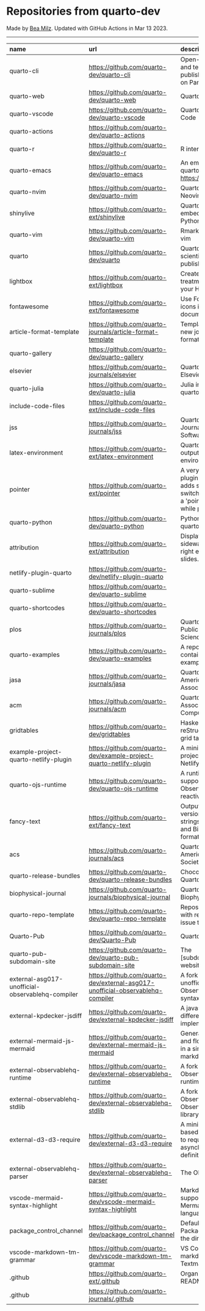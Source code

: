 # Repositories from quarto-dev
Made by [Bea Milz](https://twitter.com/beamilz).
Updated with GitHub Actions in Mar 13 2023.
<hr> 

|name                                             |url                                                                            |description                                                                                                                       | stars| forks| open_issues|
|:------------------------------------------------|:------------------------------------------------------------------------------|:---------------------------------------------------------------------------------------------------------------------------------|-----:|-----:|-----------:|
|quarto-cli                                       |https://github.com/quarto-dev/quarto-cli                                       |Open-source scientific and technical publishing system built on Pandoc.                                                           |  1984|   162|         633|
|quarto-web                                       |https://github.com/quarto-dev/quarto-web                                       |Quarto website                                                                                                                    |   139|   355|           8|
|quarto-vscode                                    |https://github.com/quarto-dev/quarto-vscode                                    |Quarto extension for VS Code                                                                                                      |   109|    12|           0|
|quarto-actions                                   |https://github.com/quarto-dev/quarto-actions                                   |                                                                                                                                  |   102|    26|          22|
|quarto-r                                         |https://github.com/quarto-dev/quarto-r                                         |R interface to quarto-cli                                                                                                         |   100|    14|          27|
|quarto-emacs                                     |https://github.com/quarto-dev/quarto-emacs                                     |An emacs mode for quarto: https://quarto.org                                                                                      |    76|     9|           5|
|quarto-nvim                                      |https://github.com/quarto-dev/quarto-nvim                                      |Quarto mode for Neovim                                                                                                            |    76|     1|           5|
|shinylive                                        |https://github.com/quarto-ext/shinylive                                        |Quarto extension to embed Shinylive for Python applications                                                                       |    51|     1|           4|
|quarto-vim                                       |https://github.com/quarto-dev/quarto-vim                                       |Rmarkdown support for vim                                                                                                         |    50|    12|           5|
|quarto                                           |https://github.com/quarto-dev/quarto                                           |Quarto open-source scientific and technical publishing system                                                                     |    45|     3|          39|
|lightbox                                         |https://github.com/quarto-ext/lightbox                                         |Create lightbox treatments for images in your HTML documents.                                                                     |    45|     2|           6|
|fontawesome                                      |https://github.com/quarto-ext/fontawesome                                      |Use Font Awesome icons in HTML and PDF documents.                                                                                 |    41|     7|           3|
|article-format-template                          |https://github.com/quarto-journals/article-format-template                     |Template for creating a new journal article format for Quarto                                                                     |    35|     6|           7|
|quarto-gallery                                   |https://github.com/quarto-dev/quarto-gallery                                   |                                                                                                                                  |    23|    18|           0|
|elsevier                                         |https://github.com/quarto-journals/elsevier                                    |Quarto template for Elsevier Journals                                                                                             |    21|     6|           4|
|quarto-julia                                     |https://github.com/quarto-dev/quarto-julia                                     |Julia interface to quarto-cli                                                                                                     |    16|     0|           6|
|include-code-files                               |https://github.com/quarto-ext/include-code-files                               |                                                                                                                                  |    16|     1|           4|
|jss                                              |https://github.com/quarto-journals/jss                                         |Quarto template for the Journal of Statistical Software                                                                           |    15|     2|           3|
|latex-environment                                |https://github.com/quarto-ext/latex-environment                                |Quarto extension to output custom LaTeX environments.                                                                             |    13|     4|           1|
|pointer                                          |https://github.com/quarto-ext/pointer                                          |A very simple RevealJS plugin extension that adds support for switching the cursor to a 'pointer' style element while presenting. |    13|     4|           0|
|quarto-python                                    |https://github.com/quarto-dev/quarto-python                                    |Python interface to quarto-cli                                                                                                    |    11|     0|           0|
|attribution                                      |https://github.com/quarto-ext/attribution                                      |Display attribution text sideways along the right edge of Revealjs slides.                                                        |    11|     0|           1|
|netlify-plugin-quarto                            |https://github.com/quarto-dev/netlify-plugin-quarto                            |                                                                                                                                  |     9|     1|           3|
|quarto-sublime                                   |https://github.com/quarto-dev/quarto-sublime                                   |                                                                                                                                  |     9|     1|           1|
|quarto-shortcodes                                |https://github.com/quarto-dev/quarto-shortcodes                                |                                                                                                                                  |     8|     2|           2|
|plos                                             |https://github.com/quarto-journals/plos                                        |Quarto template for Public Library of Science                                                                                     |     8|     1|          10|
|quarto-examples                                  |https://github.com/quarto-dev/quarto-examples                                  |A repository of self-contained quarto examples                                                                                    |     6|     0|           1|
|jasa                                             |https://github.com/quarto-journals/jasa                                        |Quarto template for the American Statistical Association Journals                                                                 |     6|     4|           1|
|acm                                              |https://github.com/quarto-journals/acm                                         |Quarto template for the Association of Computing Machinery                                                                        |     5|     5|           7|
|gridtables                                       |https://github.com/quarto-dev/gridtables                                       |Haskell parser for reStructuredText-style grid tables.                                                                            |     2|     0|           4|
|example-project-quarto-netlify-plugin            |https://github.com/quarto-dev/example-project-quarto-netlify-plugin            |A minimal Quarto project using Quarto's Netlify plugin                                                                            |     2|     0|           0|
|quarto-ojs-runtime                               |https://github.com/quarto-dev/quarto-ojs-runtime                               |A runtime for quarto's support of ObservableHQ's reactive Javascript                                                              |     2|     1|           2|
|fancy-text                                       |https://github.com/quarto-ext/fancy-text                                       |Output nicely formatted versions of fancy strings such as LaTeX and BibTeX in multiple formats.                                   |     2|     1|           0|
|acs                                              |https://github.com/quarto-journals/acs                                         |Quarto template for the American Chemical Society                                                                                 |     2|     0|           0|
|quarto-release-bundles                           |https://github.com/quarto-dev/quarto-release-bundles                           |Chocolatey package for Quarto                                                                                                     |     1|     0|           1|
|biophysical-journal                              |https://github.com/quarto-journals/biophysical-journal                         |Quarto template for Biophysical journal                                                                                           |     1|     1|           0|
|quarto-repo-template                             |https://github.com/quarto-dev/quarto-repo-template                             |Repository template with readme styling, issue templates, etc                                                                     |     0|     0|           0|
|Quarto-Pub                                       |https://github.com/quarto-dev/Quarto-Pub                                       |Quarto Pub                                                                                                                        |     0|     0|           2|
|quarto-pub-subdomain-site                        |https://github.com/quarto-dev/quarto-pub-subdomain-site                        |The [subdomain].quarto.pub website                                                                                                |     0|     0|           0|
|external-asg017-unofficial-observablehq-compiler |https://github.com/quarto-dev/external-asg017-unofficial-observablehq-compiler |A fork of @asg017's unofficial compiler for Observable notebook syntax                                                            |     0|     0|           0|
|external-kpdecker-jsdiff                         |https://github.com/quarto-dev/external-kpdecker-jsdiff                         |A javascript text differencing implementation.                                                                                    |     0|     0|           0|
|external-mermaid-js-mermaid                      |https://github.com/quarto-dev/external-mermaid-js-mermaid                      |Generation of diagram and flowchart from text in a similar manner as markdown                                                     |     0|     0|           0|
|external-observablehq-runtime                    |https://github.com/quarto-dev/external-observablehq-runtime                    |A fork of the Observable dataflow runtime.                                                                                        |     0|     0|           0|
|external-observablehq-stdlib                     |https://github.com/quarto-dev/external-observablehq-stdlib                     |A fork of ObservableHQ's Observable standard library.                                                                             |     0|     0|           0|
|external-d3-d3-require                           |https://github.com/quarto-dev/external-d3-d3-require                           |A minimal, promise-based implementation to require asynchronous module definitions.                                               |     0|     0|           0|
|external-observablehq-parser                     |https://github.com/quarto-dev/external-observablehq-parser                     |The Observable parser.                                                                                                            |     0|     0|           0|
|vscode-mermaid-syntax-highlight                  |https://github.com/quarto-dev/vscode-mermaid-syntax-highlight                  |Markdown syntax support for the Mermaid charting language                                                                         |     0|     0|           0|
|package_control_channel                          |https://github.com/quarto-dev/package_control_channel                          |Default channel file for Package Control. Follow the directions at:                                                               |     0|     0|           0|
|vscode-markdown-tm-grammar                       |https://github.com/quarto-dev/vscode-markdown-tm-grammar                       |VS Code built-in markdown extension's Textmate grammar                                                                            |     0|     0|           0|
|.github                                          |https://github.com/quarto-ext/.github                                          |Organization profile README source                                                                                                |     0|     0|           0|
|.github                                          |https://github.com/quarto-journals/.github                                     |                                                                                                                                  |     0|     2|           1|
